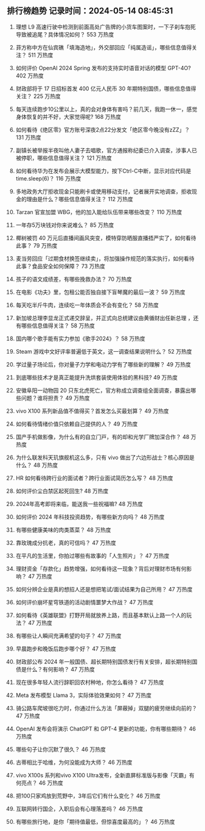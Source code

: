 
## 排行榜趋势 记录时间：2024-05-14 08:45:31
  
  1. 理想 L9 高速行驶中检测到前面高处广告牌的小货车图案时，一下子刹车抱死导致被追尾？具体情况如何？ 553 万热度
    
  2. 菲方称中方在仙宾礁「填海造地」，外交部回应「纯属造谣」，哪些信息值得关注？ 511 万热度
    
  3. 如何评价 OpenAI 2024 Spring 发布的支持实时语音对话的模型 GPT-4O? 402 万热度
    
  4. 财政部将于 17 日招标首发 400 亿元人民币 30 年期特别国债，哪些信息值得关注？ 225 万热度
    
  5. 每天连续跑步10公里以上，真的会对身体有害吗？前几天，我跑一休一，感觉身体恢复的并不好，大家觉得呢? 168 万热度
    
  6. 如何看待《绝区零》官方账号深夜2点22分发文「绝区零今晚没有zZZ」？ 131 万热度
    
  7. 副镇长被举报半夜叫他人妻子去唱歌，官方通报称纪委已介入调查，涉事人已被停职，哪些信息值得关注？ 121 万热度
    
  8. 如何看待华为在发布会展示大模型能力，按下Ctrl-C中断，显示对应代码是time.sleep(6)？ 116 万热度
    
  9. 多地政务大厅拒收现金只能刷卡或使用移动支付，记者展开实地调查，拒收现金的理由是什么？哪些信息值得关注？ 112 万热度
    
  10. Tarzan 官宣加盟 WBG，他的加入能给队伍带来哪些改变？ 110 万热度
    
  11. 一年存5万块钱对你来说难么？ 85 万热度
    
  12. 椰树被罚 40 万元后直播间画风突变，模特穿防晒服直播捂严实了，如何看待此事？ 79 万热度
    
  13. 麦当劳回应「过期食材换签继续卖」，将加强操作规范的落实执行，如何看待此事？食品安全如何保障？ 73 万热度
    
  14. 孩子的语文成绩差，有哪些挽救办法？ 70 万热度
    
  15. 在电影《功夫》里，包租公能否独自接下盲琴魔的最后一波？ 59 万热度
    
  16. 每天吃半斤牛肉，连续吃一年体质会不会有变化？ 58 万热度
    
  17. 新加坡总理李显龙正式递交辞呈，并正式向总统建议由黄循财出任新总理 ，还有哪些信息值得关注？ 58 万热度
    
  18. 国内哪个歌手能有实力参加《歌手2024》？ 58 万热度
    
  19. Steam 游戏中文好评率普遍低于英文，这一调查结果说明什么？ 52 万热度
    
  20. 学过量子场论后，你对量子力学和电动力学有了哪些新的理解？ 49 万热度
    
  21. 到底哪些技术才是真正能提升洗烘套装使用体验的黑科技? 49 万热度
    
  22. 安徽阜阳一动物园 20 只东北虎死亡，官方称成立调查组全面调查，暴露出哪些问题？谁将担责？ 49 万热度
    
  23. vivo X100 系列新品值不值得买？首发怎么买最划算？ 49 万热度
    
  24. 如何看待情绪价值只依赖自己提供的人？ 49 万热度
    
  25. 国产⼿机做影像，为什么有的⾃⽴⻔⼾，有的却和光学⼚牌加深合作？ 48 万热度
    
  26. 为什么联发科天玑旗舰机这么多，只有 vivo 做出了六边形战⼠？核⼼原因是什么？ 48 万热度
    
  27. HR 如何看待跨行业的面试者？跨行业面试简历怎么写？ 48 万热度
    
  28. 如何评价尘白禁区起死回生? 48 万热度
    
  29. 2024年高考即将来临，能送我一些祝福嘛? 48 万热度
    
  30. 如何评价 2024 年科技投资趋势，有哪些新方向吗？ 48 万热度
    
  31. 有哪些健康美味的肉类蒸菜？ 48 万热度
    
  32. 靠玫瑰成分抗老，真的可信吗？ 47 万热度
    
  33. 在平凡的⽣活⾥，你拍过哪些有故事的「⼈⽣照⽚」？ 47 万热度
    
  34. 理财资金「存款化」趋势增强，如何看待这一现象？背后对理财市场有何影响？ 47 万热度
    
  35. 如何分辨企业是真的想招人还是想把笔试/面试结果为自己所用？ 47 万热度
    
  36. 如何评价崩坏星穹铁道的活动剧情噩梦大作战？ 47 万热度
    
  37. 如何看待《英雄联盟》打野开局就放养上路，而且基本默认上路一个人的玩法？ 47 万热度
    
  38. 有哪些让人瞬间充满希望的句子？ 47 万热度
    
  39. 早晨跑步和晚饭后跑步哪个好？ 47 万热度
    
  40. 财政部公布 2024 年一般国债、超长期特别国债发行有关安排，超长期特别国债是什么？有何影响？ 47 万热度
    
  41. 现在很多年轻人流行辞职回农村种地，你怎么看待？ 47 万热度
    
  42. Meta 发布模型 Llama 3，实际体验效果如何？ 47 万热度
    
  43. 骑公路车爬坡很吃力时，你通过什么方法「屏蔽掉」双腿的疲劳继续向前的？ 47 万热度
    
  44. OpenAI 发布会将演示 ChatGPT 和 GPT-4 更新的功能，你有哪些期待？ 46 万热度
    
  45. 哪些句子让你沉默了很久？ 46 万热度
    
  46. 古蒂相比于哈维，为何没能成为大师？ 46 万热度
    
  47. vivo X100s 系列和vivo X100 Ultra发布，全新直屏标准版与影像「灭霸」有何亮点？ 46 万热度
    
  48. 把100只家鸡放到荒野中，3年后它们有什么变化？ 46 万热度
    
  49. 互联网转行国企，入职后会有心理落差吗？ 46 万热度
    
  50. 有哪些旅行地，是你「期待值最低，但惊喜度最高的」？ 46 万热度
    